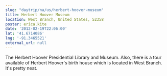 ```yaml
---
slug: "daytrip/na/us/herbert-hoover-museum"
title: Herbert Hoover Museum
location: West Branch, United States, 52358
poster: erica.kite
date: '2012-02-19T22:06:00'
lat: '41.6714086'
lng: '-91.3465521'
external_url: null
---
```


The Herbert Hoover Presidential Library and Museum. Also, there is a tour available of Herbert Hoover's birth house which is located in West Branch. It's pretty neat.
